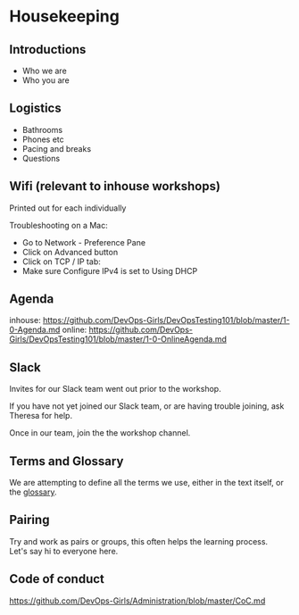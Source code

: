 # Housekeeping

## Introductions
* Who we are
* Who you are

## Logistics

* Bathrooms
* Phones etc
* Pacing and breaks
* Questions

## Wifi (relevant to inhouse workshops)
Printed out for each individually

Troubleshooting on a Mac: 
- Go to Network - Preference Pane
- Click on Advanced button
- Click on TCP / IP tab:
- Make sure Configure IPv4 is set to Using DHCP

## Agenda
inhouse: https://github.com/DevOps-Girls/DevOpsTesting101/blob/master/1-0-Agenda.md
online: https://github.com/DevOps-Girls/DevOpsTesting101/blob/master/1-0-OnlineAgenda.md

## Slack

Invites for our Slack team went out prior to the workshop.

If you have not yet joined our Slack team, or are having trouble joining, ask Theresa for help.

Once in our team, join the the workshop channel.

## Terms and Glossary

We are attempting to define all the terms we use, either in the text itself, or the [glossary](glossary.md).

## Pairing
Try and work as pairs or groups, this often helps the learning process.</br>
Let's say hi to everyone here.

## Code of conduct

https://github.com/DevOps-Girls/Administration/blob/master/CoC.md

